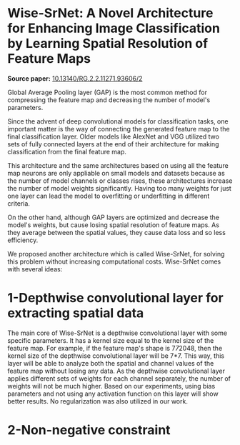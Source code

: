 # Wise-SrNet: A Novel Architecture for Enhancing Image Classification by Learning Spatial Resolution of Feature Maps

**Source paper:** [10.13140/RG.2.2.11271.93606/2](https://doi.org/10.13140/RG.2.2.11271.93606/2)

Global Average Pooling layer (GAP) is the most common method for compressing the feature map and decreasing the number of model's parameters. 

Since the advent of deep convolutional models for classification tasks, one important matter is the way of connecting the generated feature map to the final classification layer.
Older models like AlexNet and VGG utilized two sets of fully connected layers at the end of their architecture for making classification from the final feature map.

This architecture and the same architectures based on using all the feature map neurons are only appliable on small models and datasets because as the number of model channels or classes rises, these architectures increase the number of model weights significantly. Having too many weights for just one layer can lead the model to overfitting or underfitting in different criteria.

On the other hand, although GAP layers are optimized and decrease the model's weights, but cause losing spatial resolution of feature maps. As they average between the spatial values, they cause data loss and so less efficiency.

We proposed another architecture which is called Wise-SrNet, for solving this problem without increasing computational costs.
Wise-SrNet comes with several ideas:

# 1-Depthwise convolutional layer for extracting spatial data

The main core of Wise-SrNet is a depthwise convolutional layer with some specific parameters. It has a kernel size equal to the kernel size of the feature map. For example, if the feature map's shape is 7*7*2048, then the kernel size of the depthwise convolutional layer will be 7*7. This way, this layer will be able to analyze both the spatial and channel values of the feature map without losing any data. As the depthwise convolutional layer applies different sets of weights for each channel separately, the number of weights will not be much higher. Based on our experiments, using bias parameters and not using any activation function on this layer will show better results. No regularization was also utilized in our work.

# 2-Non-negative constraint






